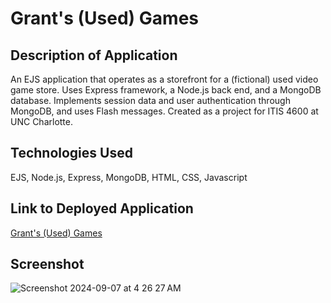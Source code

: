 # Grant's (Used) Games

## Description of Application
An EJS application that operates as a storefront for a (fictional) used video game store. Uses Express framework, a Node.js back end, and a MongoDB database. Implements session data and user authentication through MongoDB, and uses Flash messages. Created as a project for ITIS 4600 at UNC Charlotte.

## Technologies Used
EJS, Node.js, Express, MongoDB, HTML, CSS, Javascript

## Link to Deployed Application
[Grant's (Used) Games](https://grants-used-games.onrender.com/)

## Screenshot
![Screenshot 2024-09-07 at 4 26 27 AM](https://github.com/user-attachments/assets/d087c340-fef3-4a7a-8cda-2cc9a9d71e95)
